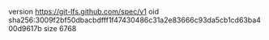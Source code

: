 version https://git-lfs.github.com/spec/v1
oid sha256:3009f2bf50dbacbdfff1f47430486c31a2e83666c93da5cb1cd63ba400d9617b
size 6768
